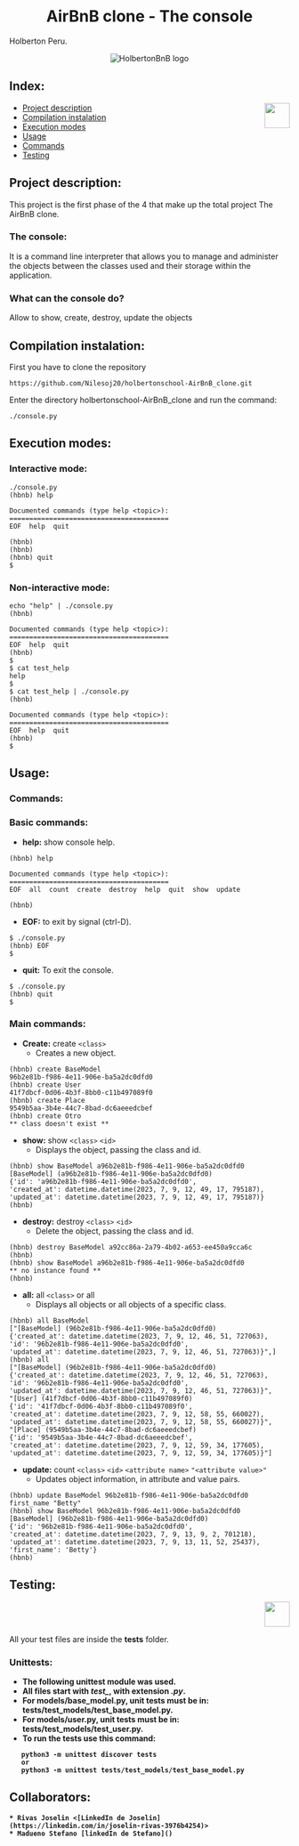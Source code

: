 <h1 align="center">AirBnB clone - The console</h1>
<p alingn="center">Holberton Peru.</p>
<p align="center">
 <img src="https://github.com/bdbaraban/AirBnB_clone/blob/master/assets/hbnb_logo.png" alt="HolbertonBnB logo">
</p>

## Index:

<p align="right">
  <img src="https://github.com/Nilesoj20/holbertonschool-AirBnB_clone/assets/118998391/ed6a107d-c0c5-4fc3-82f3-a74f764dcc4a" width=45 align=right>
</p>

* [Project description](#Project-description)
* [Compilation instalation](#Compilation-instalation)
* [Execution modes](#Execution-modes)
* [Usage](#Usage)
* [Commands](#Commands)
* [Testing](#Testing)

## Project description:
<div>
This project is the first phase of the 4 that make up the total project The AirBnB clone.<br>
</div>

### The console:

<div>
It is a command line interpreter that allows you to manage and administer the objects between the classes used and their storage within the application.
</div>

### What can the console do?
Allow to show, create, destroy, update the objects

## Compilation instalation:
First you have to clone the repository<br>
```
https://github.com/Nilesoj20/holbertonschool-AirBnB_clone.git
```

Enter the directory holbertonschool-AirBnB_clone and run the command:
```
./console.py
```

## Execution modes:
### Interactive mode:
```
./console.py
(hbnb) help

Documented commands (type help <topic>):
========================================
EOF  help  quit

(hbnb) 
(hbnb) 
(hbnb) quit
$
```

### Non-interactive mode:
```
echo "help" | ./console.py
(hbnb)

Documented commands (type help <topic>):
========================================
EOF  help  quit
(hbnb) 
$
$ cat test_help
help
$
$ cat test_help | ./console.py
(hbnb)

Documented commands (type help <topic>):
========================================
EOF  help  quit
(hbnb) 
$
```
## Usage:

### Commands:
 ### **Basic commands:**
* **help:** show console help.
```
(hbnb) help

Documented commands (type help <topic>):
========================================
EOF  all  count  create  destroy  help  quit  show  update

(hbnb)
```
* **EOF:** to exit by signal (ctrl-D).
```
$ ./console.py
(hbnb) EOF
$
```
* **quit:** To exit the console.
```
$ ./console.py
(hbnb) quit
$
```
 ### **Main commands:**

 * **Create:** create `<class>`
   * Creates a new object. 
 ```
(hbnb) create BaseModel
96b2e81b-f986-4e11-906e-ba5a2dc0dfd0
(hbnb) create User
41f7dbcf-0d06-4b3f-8bb0-c11b497089f0
(hbnb) create Place
9549b5aa-3b4e-44c7-8bad-dc6aeeedcbef
(hbnb) create Otro
** class doesn't exist **
```

* **show:** show `<class>` `<id>`
  * Displays the object, passing the class and id.
 ```
(hbnb) show BaseModel a96b2e81b-f986-4e11-906e-ba5a2dc0dfd0
[BaseModel] (a96b2e81b-f986-4e11-906e-ba5a2dc0dfd0)
{'id': 'a96b2e81b-f986-4e11-906e-ba5a2dc0dfd0',
'created_at': datetime.datetime(2023, 7, 9, 12, 49, 17, 795187),
'updated_at': datetime.datetime(2023, 7, 9, 12, 49, 17, 795187)}
(hbnb)
  ```

* **destroy:** destroy `<class>` `<id>`
  * Delete the object, passing the class and id.
```
(hbnb) destroy BaseModel a92cc86a-2a79-4b02-a653-ee450a9cca6c
(hbnb)
(hbnb) show BaseModel a96b2e81b-f986-4e11-906e-ba5a2dc0dfd0
** no instance found **
(hbnb)
```

* **all:** all `<class>` or all
  * Displays all objects or all objects of a specific class.
```
(hbnb) all BaseModel
["[BaseModel] (96b2e81b-f986-4e11-906e-ba5a2dc0dfd0) 
{'created_at': datetime.datetime(2023, 7, 9, 12, 46, 51, 727063),
'id': '96b2e81b-f986-4e11-906e-ba5a2dc0dfd0',
'updated_at': datetime.datetime(2023, 7, 9, 12, 46, 51, 727063)}",]
(hbnb) all
["[BaseModel] (96b2e81b-f986-4e11-906e-ba5a2dc0dfd0) 
{'created_at': datetime.datetime(2023, 7, 9, 12, 46, 51, 727063), 
'id': '96b2e81b-f986-4e11-906e-ba5a2dc0dfd0', 
'updated_at': datetime.datetime(2023, 7, 9, 12, 46, 51, 727063)}", 
"[User] (41f7dbcf-0d06-4b3f-8bb0-c11b497089f0) 
{'id': '41f7dbcf-0d06-4b3f-8bb0-c11b497089f0', 
'created_at': datetime.datetime(2023, 7, 9, 12, 58, 55, 660027), 
'updated_at': datetime.datetime(2023, 7, 9, 12, 58, 55, 660027)}", 
"[Place] (9549b5aa-3b4e-44c7-8bad-dc6aeeedcbef) 
{'id': '9549b5aa-3b4e-44c7-8bad-dc6aeeedcbef', 
'created_at': datetime.datetime(2023, 7, 9, 12, 59, 34, 177605), 
'updated_at': datetime.datetime(2023, 7, 9, 12, 59, 34, 177605)}"]
```

* **update:** count `<class>` `<id>` `<attribute name>` `"<attribute value>"`
  * Updates object information, in attribute and value pairs.
```
(hbnb) update BaseModel 96b2e81b-f986-4e11-906e-ba5a2dc0dfd0 first_name "Betty"
(hbnb) show BaseModel 96b2e81b-f986-4e11-906e-ba5a2dc0dfd0
[BaseModel] (96b2e81b-f986-4e11-906e-ba5a2dc0dfd0) 
{'id': '96b2e81b-f986-4e11-906e-ba5a2dc0dfd0', 
'created_at': datetime.datetime(2023, 7, 9, 13, 9, 2, 701218), 
'updated_at': datetime.datetime(2023, 7, 9, 13, 11, 52, 25437), 'first_name': 'Betty'}
(hbnb)

```

## Testing:
<p align="right">
  <img src="https://cdn-icons-png.flaticon.com/128/868/868684.png" width=45 align=center>
</p>

All your test files are inside the **tests** folder.<b/>

### Unittests:
* The following unittest module was used.
* All files start with *test_*, with extension *.py*.
* For models/base_model.py, unit tests must be in: tests/test_models/test_base_model.py.
* For models/user.py, unit tests must be in: tests/test_models/test_user.py.
* To run the tests use this command:
```
   python3 -m unittest discover tests
   or
   python3 -m unittest tests/test_models/test_base_model.py
```

## Collaborators:
    * Rivas Joselin <[LinkedIn de Joselin](https://linkedin.com/in/joselin-rivas-3976b4254)>
    * Madueno Stefano [linkedIn de Stefano]()
